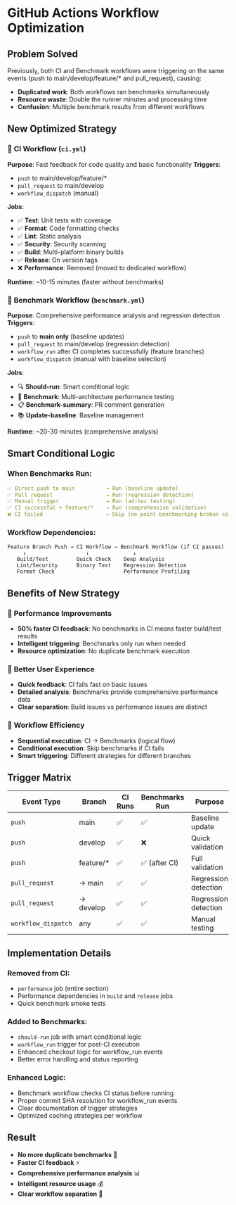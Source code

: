# GitHub Actions Workflow Optimization

## Problem Solved
Previously, both CI and Benchmark workflows were triggering on the same events (push to main/develop/feature/* and pull_request), causing:
- **Duplicated work**: Both workflows ran benchmarks simultaneously
- **Resource waste**: Double the runner minutes and processing time
- **Confusion**: Multiple benchmark results from different workflows

## New Optimized Strategy

### 🔧 **CI Workflow** (`ci.yml`)
**Purpose**: Fast feedback for code quality and basic functionality
**Triggers**: 
- `push` to main/develop/feature/*
- `pull_request` to main/develop
- `workflow_dispatch` (manual)

**Jobs**:
- ✅ **Test**: Unit tests with coverage
- ✅ **Format**: Code formatting checks
- ✅ **Lint**: Static analysis
- ✅ **Security**: Security scanning
- ✅ **Build**: Multi-platform binary builds
- ✅ **Release**: On version tags
- ❌ **Performance**: Removed (moved to dedicated workflow)

**Runtime**: ~10-15 minutes (faster without benchmarks)

### 🚀 **Benchmark Workflow** (`benchmark.yml`)
**Purpose**: Comprehensive performance analysis and regression detection
**Triggers**:
- `push` to **main only** (baseline updates)
- `pull_request` to main/develop (regression detection)
- `workflow_run` after CI completes successfully (feature branches)
- `workflow_dispatch` (manual with baseline selection)

**Jobs**:
- 🔍 **Should-run**: Smart conditional logic
- 🏁 **Benchmark**: Multi-architecture performance testing
- 📋 **Benchmark-summary**: PR comment generation
- 📚 **Update-baseline**: Baseline management

**Runtime**: ~20-30 minutes (comprehensive analysis)

## Smart Conditional Logic

### When Benchmarks Run:
```yaml
✅ Direct push to main          → Run (baseline update)
✅ Pull request                 → Run (regression detection)  
✅ Manual trigger               → Run (ad-hoc testing)
✅ CI successful + feature/*    → Run (comprehensive validation)
❌ CI failed                    → Skip (no point benchmarking broken code)
```

### Workflow Dependencies:
```
Feature Branch Push → CI Workflow → Benchmark Workflow (if CI passes)
     ↓                   ↓              ↓
   Build/Test         Quick Check    Deep Analysis
   Lint/Security      Binary Test    Regression Detection
   Format Check                      Performance Profiling
```

## Benefits of New Strategy

### 🚀 **Performance Improvements**
- **50% faster CI feedback**: No benchmarks in CI means faster build/test results
- **Intelligent triggering**: Benchmarks only run when needed
- **Resource optimization**: No duplicate benchmark execution

### 🎯 **Better User Experience**
- **Quick feedback**: CI fails fast on basic issues
- **Detailed analysis**: Benchmarks provide comprehensive performance data
- **Clear separation**: Build issues vs performance issues are distinct

### 🔄 **Workflow Efficiency**
- **Sequential execution**: CI → Benchmarks (logical flow)
- **Conditional execution**: Skip benchmarks if CI fails
- **Smart triggering**: Different strategies for different branches

## Trigger Matrix

| Event Type | Branch | CI Runs | Benchmarks Run | Purpose |
|------------|--------|---------|----------------|---------|
| `push` | main | ✅ | ✅ | Baseline update |
| `push` | develop | ✅ | ❌ | Quick validation |
| `push` | feature/* | ✅ | ✅ (after CI) | Full validation |
| `pull_request` | → main | ✅ | ✅ | Regression detection |
| `pull_request` | → develop | ✅ | ✅ | Regression detection |
| `workflow_dispatch` | any | ✅ | ✅ | Manual testing |

## Implementation Details

### Removed from CI:
- `performance` job (entire section)
- Performance dependencies in `build` and `release` jobs
- Quick benchmark smoke tests

### Added to Benchmarks:
- `should-run` job with smart conditional logic
- `workflow_run` trigger for post-CI execution
- Enhanced checkout logic for workflow_run events
- Better error handling and status reporting

### Enhanced Logic:
- Benchmark workflow checks CI status before running
- Proper commit SHA resolution for workflow_run events  
- Clear documentation of trigger strategies
- Optimized caching strategies per workflow

## Result
- **No more duplicate benchmarks** 🎉
- **Faster CI feedback** ⚡
- **Comprehensive performance analysis** 📊
- **Intelligent resource usage** 💰
- **Clear workflow separation** 🎯
